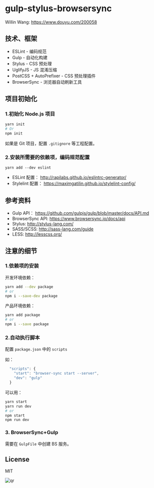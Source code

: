 # gulp-stylus-browsersync

Willin Wang: <https://www.douyu.com/200058>

## 技术、框架

* ESLint - 编码规范
* Gulp - 自动化构建
* Stylus - CSS 预处理
* UglifyJS - JS 混淆压缩
* PostCSS + AutoPrefixer - CSS 预处理插件
* BrowserSync - 浏览器自动刷新工具

## 项目初始化

### 1.初始化 Node.js 项目

```bash
yarn init
# Or
npm init
```

如果是 Git 项目，配置 `.gitignore` 等工程配置。

### 2.安装所需要的依赖项，编码规范配置

```
yarn add --dev eslint
```

* ESLint 配置： <http://rapilabs.github.io/eslintrc-generator/>
* Stylelint 配置： <https://maximgatilin.github.io/stylelint-config/>


## 参考资料

* Gulp API： <https://github.com/gulpjs/gulp/blob/master/docs/API.md>
* BrowserSync API: <https://www.browsersync.io/docs/api>
* Stylus: <http://stylus-lang.com/>
* SASS/SCSS: <http://sass-lang.com/guide>
* LESS: <http://lesscss.org/>

## 注意的细节

### 1.依赖项的安装

开发环境依赖：

```bash
yarn add --dev package
# or
npm i --save-dev package
```

产品环境依赖：

```bash
yarn add package
# or
npm i --save package
```

### 2.自动执行脚本

配置 `package.json` 中的 `scripts`

如：

```js
  "scripts": {
    "start": "browser-sync start --server",
    "dev": "gulp"
  }
```

可以用：

```bash
yarn start
yarn run dev
# or
npm start
npm run dev
```

### 3. BrowserSync+Gulp

需要在 `GulpFile` 中创建 BS 服务。

## License 

MIT

![qr](https://cloud.githubusercontent.com/assets/1890238/15489630/fccbb9cc-2193-11e6-9fed-b93c59d6ef37.png)

